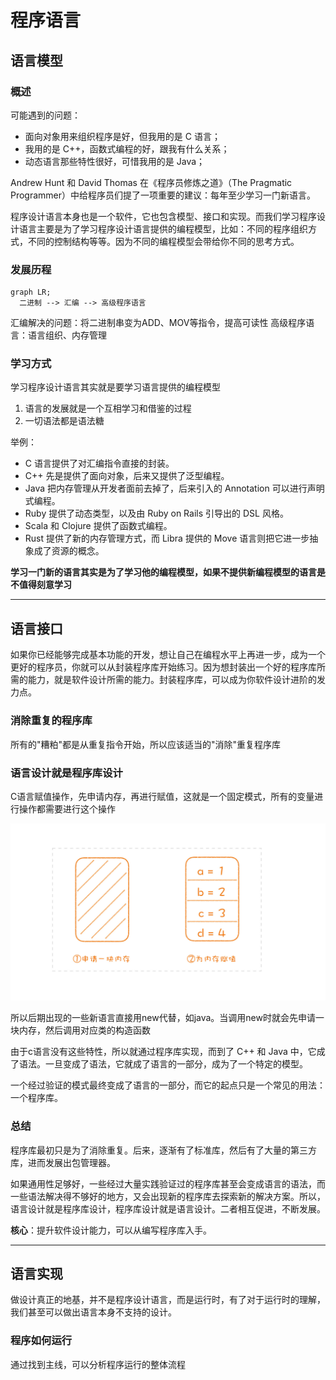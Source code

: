 # 程序语言

## 语言模型

### 概述

可能遇到的问题：

* 面向对象用来组织程序是好，但我用的是 C 语言；
* 我用的是 C++，函数式编程的好，跟我有什么关系；
* 动态语言那些特性很好，可惜我用的是 Java；

Andrew Hunt 和 David Thomas 在《程序员修炼之道》（The Pragmatic Programmer）中给程序员们提了一项重要的建议：每年至少学习一门新语言。

程序设计语言本身也是一个软件，它也包含模型、接口和实现。而我们学习程序设计语言主要是为了学习程序设计语言提供的编程模型，比如：不同的程序组织方式，不同的控制结构等等。因为不同的编程模型会带给你不同的思考方式。

### 发展历程

~~~mermaid
graph LR;
  二进制 --> 汇编 --> 高级程序语言
~~~

汇编解决的问题：将二进制串变为ADD、MOV等指令，提高可读性
高级程序语言：语言组织、内存管理

### 学习方式

学习程序设计语言其实就是要学习语言提供的编程模型

1. 语言的发展就是一个互相学习和借鉴的过程
2. 一切语法都是语法糖

举例：

* C 语言提供了对汇编指令直接的封装。
* C++ 先是提供了面向对象，后来又提供了泛型编程。
* Java 把内存管理从开发者面前去掉了，后来引入的 Annotation 可以进行声明式编程。
* Ruby 提供了动态类型，以及由 Ruby on Rails 引导出的 DSL 风格。
* Scala 和 Clojure 提供了函数式编程。
* Rust 提供了新的内存管理方式，而 Libra 提供的 Move 语言则把它进一步抽象成了资源的概念。

**学习一门新的语言其实是为了学习他的编程模型，如果不提供新编程模型的语言是不值得刻意学习**

---

## 语言接口

如果你已经能够完成基本功能的开发，想让自己在编程水平上再进一步，成为一个更好的程序员，你就可以从封装程序库开始练习。因为想封装出一个好的程序库所需的能力，就是软件设计所需的能力。封装程序库，可以成为你软件设计进阶的发力点。

### 消除重复的程序库

所有的"糟粕"都是从重复指令开始，所以应该适当的"消除"重复程序库

### 语言设计就是程序库设计

C语言赋值操作，先申请内存，再进行赋值，这就是一个固定模式，所有的变量进行操作都需要进行这个操作

![c语言](./image/10.jpeg)

所以后期出现的一些新语言直接用new代替，如java。当调用new时就会先申请一块内存，然后调用对应类的构造函数

由于c语言没有这些特性，所以就通过程序库实现，而到了 C++ 和 Java 中，它成了语法。一旦变成了语法，它就成了语言的一部分，成为了一个特定的模型。

一个经过验证的模式最终变成了语言的一部分，而它的起点只是一个常见的用法：一个程序库。

### 总结

程序库最初只是为了消除重复。后来，逐渐有了标准库，然后有了大量的第三方库，进而发展出包管理器。

如果通用性足够好，一些经过大量实践验证过的程序库甚至会变成语言的语法，而一些语法解决得不够好的地方，又会出现新的程序库去探索新的解决方案。所以，语言设计就是程序库设计，程序库设计就是语言设计。二者相互促进，不断发展。

**核心**：提升软件设计能力，可以从编写程序库入手。

---

## 语言实现

做设计真正的地基，并不是程序设计语言，而是运行时，有了对于运行时的理解，我们甚至可以做出语言本身不支持的设计。

### 程序如何运行

通过找到主线，可以分析程序运行的整体流程